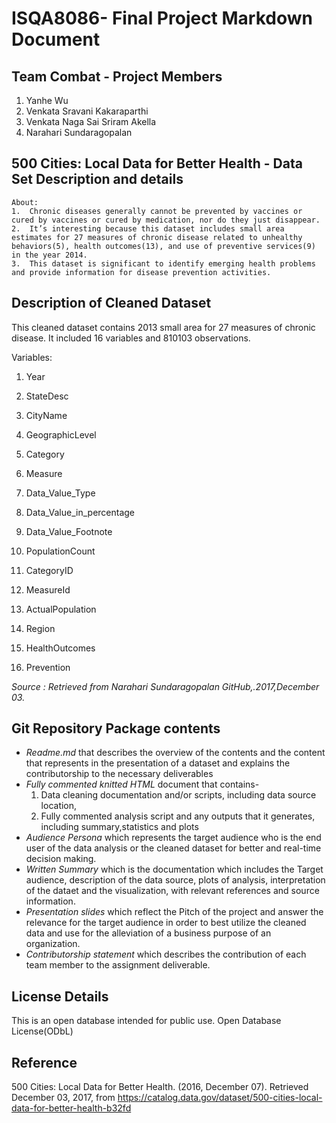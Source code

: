 
# ISQA8086- Final Project Markdown Document

## Team Combat - Project Members

1. Yanhe Wu
2. Venkata Sravani Kakaraparthi
3. Venkata Naga Sai Sriram Akella
4. Narahari Sundaragopalan

## 500 Cities: Local Data for Better Health - Data Set Description and details

    About:
    1.  Chronic diseases generally cannot be prevented by vaccines or cured by vaccines or cured by medication, nor do they just disappear.
    2.  It’s interesting because this dataset includes small area estimates for 27 measures of chronic disease related to unhealthy behaviors(5), health outcomes(13), and use of preventive services(9) in the year 2014.
    3.  This dataset is significant to identify emerging health problems and provide information for disease prevention activities.

## Description of Cleaned Dataset

This cleaned dataset contains 2013 small area for 27 measures of chronic disease. It included 16 variables and 810103 observations. 

Variables:

1. Year

2. StateDesc

3. CityName

4. GeographicLevel

5. Category

6. Measure

7. Data_Value_Type

8. Data_Value_in_percentage

9. Data_Value_Footnote

10. PopulationCount

11. CategoryID

12. MeasureId

13. ActualPopulation

14. Region

15. HealthOutcomes

16. Prevention


*Source : Retrieved from Narahari Sundaragopalan GitHub,.2017,December 03.*

## Git Repository Package contents

* *Readme.md* that describes the overview of the contents and the content that represents in the presentation of a dataset and explains the contributorship to the necessary deliverables
* *Fully commented knitted HTML* document that contains-
  1. Data cleaning documentation and/or scripts, including data source location,
  2. Fully commented analysis script and any outputs that it generates, including summary,statistics and plots
* *Audience Persona* which represents the target audience who is the end user of the data analysis or the cleaned dataset for better and real-time decision making.
* *Written Summary* which is the documentation which includes the Target audience, description of the data source, plots of analysis, interpretation of the dataet and the visualization, with relevant references and source information.
* *Presentation slides* which reflect the Pitch of the project and answer the relevance for the target audience in order to best utilize the cleaned data and use for the alleviation of a business purpose of an organization.
* *Contributorship statement* which describes the contribution of each team member to the assignment deliverable.

## License Details

This is an open database intended for public use. Open Database License(ODbL)

## Reference

500 Cities: Local Data for Better Health. (2016, December 07). Retrieved December 03, 2017, from https://catalog.data.gov/dataset/500-cities-local-data-for-better-health-b32fd
